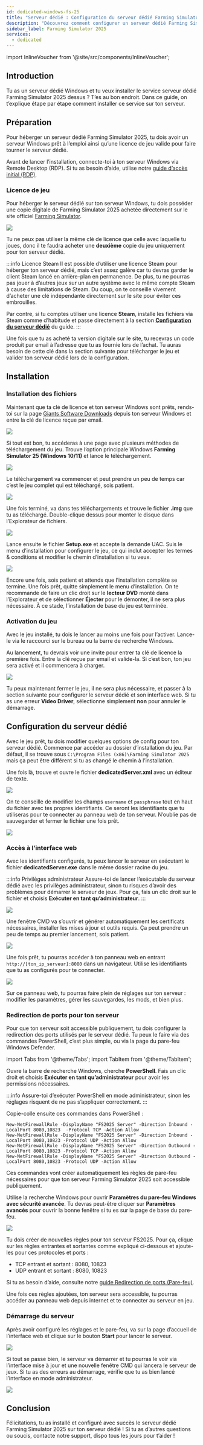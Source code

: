 ```yaml
---
id: dedicated-windows-fs-25
title: "Serveur dédié : Configuration du serveur dédié Farming Simulator 2025 sous Windows"
description: "Découvrez comment configurer un serveur dédié Farming Simulator 2025 sur Windows pour héberger vos parties multijoueurs sans accroc → En savoir plus maintenant"
sidebar_label: Farming Simulator 2025
services:
  - dedicated
---
```


import InlineVoucher from '@site/src/components/InlineVoucher';

## Introduction

Tu as un serveur dédié Windows et tu veux installer le service serveur dédié Farming Simulator 2025 dessus ? T’es au bon endroit. Dans ce guide, on t’explique étape par étape comment installer ce service sur ton serveur.

<InlineVoucher />

## Préparation

Pour héberger un serveur dédié Farming Simulator 2025, tu dois avoir un serveur Windows prêt à l’emploi ainsi qu’une licence de jeu valide pour faire tourner le serveur dédié.

Avant de lancer l’installation, connecte-toi à ton serveur Windows via Remote Desktop (RDP). Si tu as besoin d’aide, utilise notre [guide d’accès initial (RDP)](vserver-windows-userdp.md).

### Licence de jeu

Pour héberger le serveur dédié sur ton serveur Windows, tu dois posséder une copie digitale de Farming Simulator 2025 achetée directement sur le site officiel [Farming Simulator](https://www.farming-simulator.com/buy-now.php).

![](https://screensaver01.zap-hosting.com/index.php/s/F7j4opS3tXZKSHs/preview)

Tu ne peux pas utiliser la même clé de licence que celle avec laquelle tu joues, donc il te faudra acheter une **deuxième** copie du jeu uniquement pour ton serveur dédié.

:::info Licence Steam
Il est possible d’utiliser une licence Steam pour héberger ton serveur dédié, mais c’est assez galère car tu devras garder le client Steam lancé en arrière-plan en permanence. De plus, tu ne pourras pas jouer à d’autres jeux sur un autre système avec le même compte Steam à cause des limitations de Steam. Du coup, on te conseille vivement d’acheter une clé indépendante directement sur le site pour éviter ces embrouilles.

Par contre, si tu comptes utiliser une licence **Steam**, installe les fichiers via Steam comme d’habitude et passe directement à la section [**Configuration du serveur dédié**](#dedicated-server-setup) du guide.
:::

Une fois que tu as acheté ta version digitale sur le site, tu recevras un code produit par email à l’adresse que tu as fournie lors de l’achat. Tu auras besoin de cette clé dans la section suivante pour télécharger le jeu et valider ton serveur dédié lors de la configuration.

## Installation

### Installation des fichiers

Maintenant que ta clé de licence et ton serveur Windows sont prêts, rends-toi sur la page [Giants Software Downloads](https://eshop.giants-software.com/downloads.php) depuis ton serveur Windows et entre la clé de licence reçue par email.

![](https://screensaver01.zap-hosting.com/index.php/s/srzwXmn2K5GPy2r/preview)

Si tout est bon, tu accéderas à une page avec plusieurs méthodes de téléchargement du jeu. Trouve l’option principale Windows **Farming Simulator 25 (Windows 10/11)** et lance le téléchargement.

![](https://screensaver01.zap-hosting.com/index.php/s/boLooPWLYEqwtbp/preview)

Le téléchargement va commencer et peut prendre un peu de temps car c’est le jeu complet qui est téléchargé, sois patient.

![](https://screensaver01.zap-hosting.com/index.php/s/8YZgmrQJMrMas2p/preview)

Une fois terminé, va dans tes téléchargements et trouve le fichier **.img** que tu as téléchargé. Double-clique dessus pour monter le disque dans l’Explorateur de fichiers.

![](https://screensaver01.zap-hosting.com/index.php/s/eHqKPF28JFkgyLp/preview)

Lance ensuite le fichier **Setup.exe** et accepte la demande UAC. Suis le menu d’installation pour configurer le jeu, ce qui inclut accepter les termes & conditions et modifier le chemin d’installation si tu veux.

![](https://screensaver01.zap-hosting.com/index.php/s/5mCg8wsgRzTQwzj/preview)

Encore une fois, sois patient et attends que l’installation complète se termine. Une fois prêt, quitte simplement le menu d’installation. On te recommande de faire un clic droit sur le **lecteur DVD** monté dans l’Explorateur et de sélectionner **Éjecter** pour le démonter, il ne sera plus nécessaire. À ce stade, l’installation de base du jeu est terminée.

### Activation du jeu

Avec le jeu installé, tu dois le lancer au moins une fois pour l’activer. Lance-le via le raccourci sur le bureau ou la barre de recherche Windows.

Au lancement, tu devrais voir une invite pour entrer ta clé de licence la première fois. Entre la clé reçue par email et valide-la. Si c’est bon, ton jeu sera activé et il commencera à charger.

![](https://screensaver01.zap-hosting.com/index.php/s/nnFkynzt9Bapdk4/preview)

Tu peux maintenant fermer le jeu, il ne sera plus nécessaire, et passer à la section suivante pour configurer le serveur dédié et son interface web. Si tu as une erreur **Video Driver**, sélectionne simplement **non** pour annuler le démarrage.

## Configuration du serveur dédié

Avec le jeu prêt, tu dois modifier quelques options de config pour ton serveur dédié. Commence par accéder au dossier d’installation du jeu. Par défaut, il se trouve sous `C:\Program Files (x86)\Farming Simulator 2025` mais ça peut être différent si tu as changé le chemin à l’installation.

Une fois là, trouve et ouvre le fichier **dedicatedServer.xml** avec un éditeur de texte.

![](https://screensaver01.zap-hosting.com/index.php/s/q4QXo9S4rDTrknc/preview)

On te conseille de modifier les champs `username` et `passphrase` tout en haut du fichier avec tes propres identifiants. Ce seront les identifiants que tu utiliseras pour te connecter au panneau web de ton serveur. N’oublie pas de sauvegarder et fermer le fichier une fois prêt.

![](https://screensaver01.zap-hosting.com/index.php/s/B7bqNTYnD3bHw7y/preview)

### Accès à l’interface web

Avec les identifiants configurés, tu peux lancer le serveur en exécutant le fichier **dedicatedServer.exe** dans le même dossier racine du jeu.

:::info Privilèges administrateur
Assure-toi de lancer l’exécutable du serveur dédié avec les privilèges administrateur, sinon tu risques d’avoir des problèmes pour démarrer le serveur de jeux. Pour ça, fais un clic droit sur le fichier et choisis **Exécuter en tant qu’administrateur**.
:::

![](https://screensaver01.zap-hosting.com/index.php/s/RDcLPWqzyBmGPDm/preview)

Une fenêtre CMD va s’ouvrir et générer automatiquement les certificats nécessaires, installer les mises à jour et outils requis. Ça peut prendre un peu de temps au premier lancement, sois patient.

![](https://screensaver01.zap-hosting.com/index.php/s/xfk2BgNmEZFmNZG/preview)

Une fois prêt, tu pourras accéder à ton panneau web en entrant `http://[ton_ip_serveur]:8080` dans un navigateur. Utilise les identifiants que tu as configurés pour te connecter.

![](https://screensaver01.zap-hosting.com/index.php/s/Yx57Zn6xCqMYkwz/preview)

Sur ce panneau web, tu pourras faire plein de réglages sur ton serveur : modifier les paramètres, gérer les sauvegardes, les mods, et bien plus.

### Redirection de ports pour ton serveur

Pour que ton serveur soit accessible publiquement, tu dois configurer la redirection des ports utilisés par le serveur dédié. Tu peux le faire via des commandes PowerShell, c’est plus simple, ou via la page du pare-feu Windows Defender.

import Tabs from '@theme/Tabs';
import TabItem from '@theme/TabItem';

<Tabs>
<TabItem value="powershell" label="Via Powershell" default>

Ouvre la barre de recherche Windows, cherche **PowerShell**. Fais un clic droit et choisis **Exécuter en tant qu’administrateur** pour avoir les permissions nécessaires.

:::info
Assure-toi d’exécuter PowerShell en mode administrateur, sinon les réglages risquent de ne pas s’appliquer correctement.
:::

Copie-colle ensuite ces commandes dans PowerShell :
```
New-NetFirewallRule -DisplayName "FS2025 Server" -Direction Inbound -LocalPort 8080,10823  -Protocol TCP -Action Allow
New-NetFirewallRule -DisplayName "FS2025 Server" -Direction Inbound -LocalPort 8080,10823 -Protocol UDP -Action Allow
New-NetFirewallRule -DisplayName "FS2025 Server" -Direction Outbound -LocalPort 8080,10823 -Protocol TCP -Action Allow
New-NetFirewallRule -DisplayName "FS2025 Server" -Direction Outbound -LocalPort 8080,10823 -Protocol UDP -Action Allow
```

Ces commandes vont créer automatiquement les règles de pare-feu nécessaires pour que ton serveur Farming Simulator 2025 soit accessible publiquement.

</TabItem>

<TabItem value="windefender" label="Via Windows Defender">

Utilise la recherche Windows pour ouvrir **Paramètres du pare-feu Windows avec sécurité avancée**. Tu devras peut-être cliquer sur **Paramètres avancés** pour ouvrir la bonne fenêtre si tu es sur la page de base du pare-feu.

![](https://github.com/zaphosting/docs/assets/42719082/5fb9f943-7e51-4d8f-9df4-2f5ff60857d3)

Tu dois créer de nouvelles règles pour ton serveur FS2025. Pour ça, clique sur les règles entrantes et sortantes comme expliqué ci-dessous et ajoute-les pour ces protocoles et ports :
- TCP entrant et sortant : 8080, 10823
- UDP entrant et sortant : 8080, 10823

Si tu as besoin d’aide, consulte notre [guide Redirection de ports (Pare-feu)](vserver-windows-port.md).

</TabItem>
</Tabs>

Une fois ces règles ajoutées, ton serveur sera accessible, tu pourras accéder au panneau web depuis internet et te connecter au serveur en jeu.

### Démarrage du serveur

Après avoir configuré les réglages et le pare-feu, va sur la page d’accueil de l’interface web et clique sur le bouton **Start** pour lancer le serveur.

![](https://screensaver01.zap-hosting.com/index.php/s/5S4FmawFoJBsMyo/preview)

Si tout se passe bien, le serveur va démarrer et tu pourras le voir via l’interface mise à jour et une nouvelle fenêtre CMD qui lancera le serveur de jeux. Si tu as des erreurs au démarrage, vérifie que tu as bien lancé l’interface en mode administrateur.

![](https://screensaver01.zap-hosting.com/index.php/s/QtgAz7kpJq6knjf/preview)

## Conclusion

Félicitations, tu as installé et configuré avec succès le serveur dédié Farming Simulator 2025 sur ton serveur dédié ! Si tu as d’autres questions ou soucis, contacte notre support, dispo tous les jours pour t’aider !

<InlineVoucher />